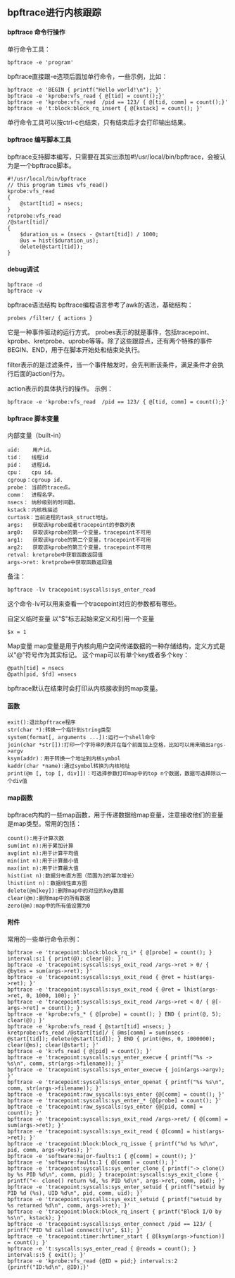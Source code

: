 


## bpftrace进行内核跟踪


#### bpftrace 命令行操作
单行命令工具：
```
bpftrace -e 'program'
```

bpftrace直接跟-e选项后面加单行命令，一些示例，比如：
```
bpftrace -e 'BEGIN { printf("Hello world!\n"); }'
bpftrace -e 'kprobe:vfs_read { @[tid] = count();}'
bpftrace -e 'kprobe:vfs_read  /pid == 123/ { @[tid, comm] = count();}'
bpftrace -e 't:block:block_rq_insert { @[kstack] = count(); }'
```

单行命令工具可以按ctrl-c也结束，只有结束后才会打印输出结果。

#### bpftrace 编写脚本工具
bpftrace支持脚本编写，只需要在其实出添加#!/usr/local/bin/bpftrace，会被认为是一个bpftrace脚本。

```
#!/usr/local/bin/bpftrace
// this program times vfs_read()
kprobe:vfs_read
{
    @start[tid] = nsecs;
} 
retprobe:vfs_read
/@start[tid]/
{
    $duration_us = (nsecs - @start[tid]) / 1000;
    @us = hist($duration_us);
    delete(@start[tid]);
}

```

#### debug调试
```
bpftrace -d
bpftrace -v
```

bpftrace语法结构
bpftrace编程语言参考了awk的语法，基础结构：
```
probes /filter/ { actions }
```

它是一种事件驱动的运行方式。
probes表示的就是事件，包括tracepoint、kprobe、kretprobe、uprobe等等。除了这些跟踪点，还有两个特殊的事件BEGIN、END，用于在脚本开始处和结束处执行。

filter表示的是过滤条件，当一个事件触发时，会先判断该条件，满足条件才会执行后面的action行为。

action表示的具体执行的操作。
示例：
```
bpftrace -e 'kprobe:vfs_read  /pid == 123/ { @[tid, comm] = count();}'
```

#### bpftrace 脚本变量

内部变量（built-in）
```
uid:    用户id。
tid：   线程id
pid：   进程id。
cpu：   cpu id。
cgroup：cgroup id.
probe： 当前的trace点。
comm：  进程名字。
nsecs： 纳秒级别的时间戳。
kstack：内核栈描述
curtask：当前进程的task_struct地址。
args:   获取该kprobe或者tracepoint的参数列表
arg0:   获取该kprobe的第一个变量，tracepoint不可用
arg1:   获取该kprobe的第二个变量，tracepoint不可用
arg2:   获取该kprobe的第三个变量，tracepoint不可用
retval: kretprobe中获取函数返回值
args->ret: kretprobe中获取函数返回值
```
备注：
```
bpftrace -lv tracepoint:syscalls:sys_enter_read
```
这个命令-lv可以用来查看一个tracepoint对应的参数都有哪些。

自定义临时变量
以"$"标志起始来定义和引用一个变量
```
$x = 1
```
Map变量
map变量是用于内核向用户空间传递数据的一种存储结构，定义方式是以"@"符号作为其实标记。
这个map可以有单个key或者多个key：
```
@path[tid] = nsecs
@path[pid, $fd] =nsecs
```
bpftrace默认在结束时会打印从内核接收到的map变量。

#### 函数
```
exit():退出bpftrace程序
str(char *):转换一个指针到string类型
system(format[, arguments ...]):运行一个shell命令
join(char *str[]):打印一个字符串列表并在每个前面加上空格，比如可以用来输出args->argv
ksym(addr)：用于转换一个地址到内核symbol
kaddr(char *name):通过symbol转换为内核地址
print(@m [, top [, div]])：可选择参数打印map中的top n个数据，数据可选择除以一个div值
```

#### map函数
bpftrace内构的一些map函数，用于传递数据给map变量，注意接收他们的变量是map类型。常用的包括：
```
count():用于计算次数
sum(int n):用于累加计算
avg(int n):用于计算平均值
min(int n):用于计算最小值
max(int n):用于计算最大值
hist(int n):数据分布直方图（范围为2的幂次增长）
lhist(int n)：数据线性直方图
delete(@m[key]):删除map中的对应的key数据
clear(@m):删除map中的所有数据
zero(@m):map中的所有值设置为0
```


#### 附件
常用的一些单行命令示例：
```
bpftrace -e 'tracepoint:block:block_rq_i* { @[probe] = count(); } interval:s:1 { print(@); clear(@); }'
bpftrace -e 'tracepoint:syscalls:sys_exit_read /args->ret > 0/ { @bytes = sum(args->ret); }'
bpftrace -e 'tracepoint:syscalls:sys_exit_read { @ret = hist(args->ret); }'
bpftrace -e 'tracepoint:syscalls:sys_exit_read { @ret = lhist(args->ret, 0, 1000, 100); }'
bpftrace -e 'tracepoint:syscalls:sys_exit_read /args->ret < 0/ { @[- args->ret] = count(); }'
bpftrace -e 'kprobe:vfs_* { @[probe] = count(); } END { print(@, 5); clear(@); }'
bpftrace -e 'kprobe:vfs_read { @start[tid] =nsecs; } kretprobe:vfs_read /@start[tid]/ { @ms[comm] = sum(nsecs - @start[tid]); delete(@start[tid]); } END { print(@ms, 0, 1000000); clear(@ms); clear(@start); }'
bpftrace -e 'k:vfs_read { @[pid] = count(); }'
bpftrace -e 'tracepoint:syscalls:sys_enter_execve { printf("%s -> %s\n", comm, str(args->filename)); }'
bpftrace -e 'tracepoint:syscalls:sys_enter_execve { join(args->argv); }'
bpftrace -e 'tracepoint:syscalls:sys_enter_openat { printf("%s %s\n", comm, str(args->filename)); }'
bpftrace -e 'tracepoint:raw_syscalls:sys_enter {@[comm] = count(); }'
bpftrace -e 'tracepoint:syscalls:sys_enter_* {@[probe] = count(); }'
bpftrace -e 'tracepoint:raw_syscalls:sys_enter {@[pid, comm] = count(); }'
bpftrace -e 'tracepoint:syscalls:sys_exit_read /args->ret/ { @[comm] = sum(args->ret); }'
bpftrace -e 'tracepoint:syscalls:sys_exit_read { @[comm] = hist(args->ret); }'
bpftrace -e 'tracepoint:block:block_rq_issue { printf("%d %s %d\n", pid, comm, args->bytes); }'
bpftrace -e 'software:major-faults:1 { @[comm] = count(); }'
bpftrace -e 'software:faults:1 { @[comm] = count(); }'
bpftrace -e 'tracepoint:syscalls:sys_enter_clone { printf("-> clone() by %s PID %d\n", comm, pid); } tracepoint:syscalls:sys_exit_clone { printf("<- clone() return %d, %s PID %d\n", args->ret, comm, pid); }'
bpftrace -e 'tracepoint:syscalls:sys_enter_setuid { printf("setuid by PID %d (%s), UID %d\n", pid, comm, uid); }'
bpftrace -e 'tracepoint:syscalls:sys_exit_setuid { printf("setuid by %s returned %d\n", comm, args->ret); }'
bpftrace -e 'tracepoint:block:block_rq_insert { printf("Block I/O by %s\n", kstack); }'
bpftrace -e 'tracepoint:syscalls:sys_enter_connect /pid == 123/ { printf("PID %d called connect()\n", $1); }'
bpftrace -e 'tracepoint:timer:hrtimer_start { @[ksym(args->function)] = count(); }'
bpftrace -e 't:syscalls:sys_enter_read { @reads = count(); } interval:s:5 { exit(); }'
bpftrace -e 'kprobe:vfs_read {@ID = pid;} interval:s:2 {printf("ID:%d\n", @ID);}'
```